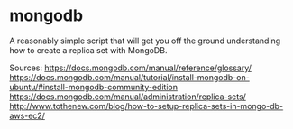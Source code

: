 # mongodb

A reasonably simple script that will get you off the ground understanding how to create a replica set with MongoDB.

Sources:
https://docs.mongodb.com/manual/reference/glossary/
https://docs.mongodb.com/manual/tutorial/install-mongodb-on-ubuntu/#install-mongodb-community-edition
https://docs.mongodb.com/manual/administration/replica-sets/
http://www.tothenew.com/blog/how-to-setup-replica-sets-in-mongo-db-aws-ec2/

